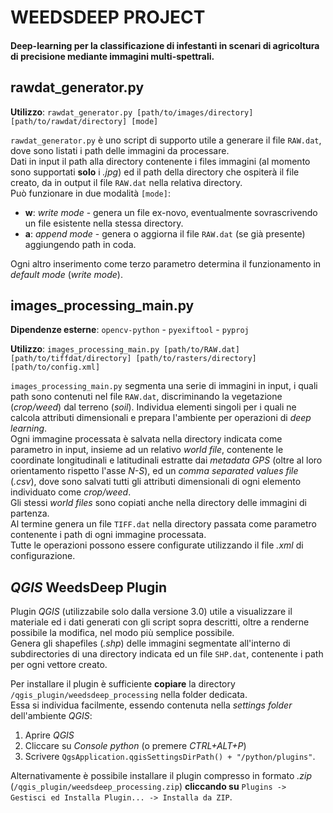 # WEEDSDEEP PROJECT

#### Deep-learning per la classificazione di infestanti in scenari di agricoltura di precisione mediante immagini multi-spettrali.

## rawdat_generator.py

__Utilizzo__: `rawdat_generator.py [path/to/images/directory] [path/to/rawdat/directory] [mode]`  

`rawdat_generator.py` è uno script di supporto utile a generare il file `RAW.dat`, dove sono listati i path delle immagini da processare.  
Dati in input il path alla directory contenente i files immagini (al momento sono supportati __solo__ i _.jpg_) ed il path della directory che ospiterà il file creato, da in output il file `RAW.dat` nella relativa directory.  
Può funzionare in due modalità `[mode]`:  

* __w__: _write mode_ - genera un file ex-novo, eventualmente sovrascrivendo un file esistente nella stessa directory.  
* __a__: _append mode_ - genera o aggiorna il file `RAW.dat` (se già presente) aggiungendo path in coda.  

Ogni altro inserimento come terzo parametro determina il funzionamento in _default mode_ (_write mode_).

## images_processing_main.py

__Dipendenze esterne__: `opencv-python` - `pyexiftool` - `pyproj`  

__Utilizzo__: `images_processing_main.py [path/to/RAW.dat] [path/to/tiffdat/directory] [path/to/rasters/directory] [path/to/config.xml]`  

`images_processing_main.py` segmenta una serie di immagini in input, i quali path sono contenuti nel file `RAW.dat`, discriminando la vegetazione (_crop/weed_) dal terreno (_soil_). Individua elementi singoli per i quali ne calcola attributi dimensionali e prepara l'ambiente per operazioni di _deep learning_.  
Ogni immagine processata è salvata nella directory indicata come parametro in input, insieme ad un relativo _world file_, contenente le coordinate longitudinali e latitudinali estratte dai _metadata GPS_ (oltre al loro orientamento rispetto l'asse _N-S_), ed un _comma separated values file_ (_.csv_), dove sono salvati tutti gli attributi dimensionali di ogni elemento individuato come _crop/weed_.  
Gli stessi _world files_ sono copiati anche nella directory delle immagini di partenza.  
Al termine genera un file `TIFF.dat` nella directory passata come parametro contenente i path di ogni immagine processata.  
Tutte le operazioni possono essere configurate utilizzando il file _.xml_ di configurazione.  

## _QGIS_ WeedsDeep Plugin

Plugin _QGIS_ (utilizzabile solo dalla versione 3.0) utile a visualizzare il materiale ed i dati generati con gli script sopra descritti, oltre a renderne possibile la modifica, nel modo più semplice possibile.  
Genera gli shapefiles (_.shp_) delle immagini segmentate all'interno di subdirectories di una directory indicata ed un file `SHP.dat`, contenente i path per ogni vettore creato.  

Per installare il plugin è sufficiente __copiare__ la directory `/qgis_plugin/weedsdeep_processing` nella folder dedicata.  
Essa si individua facilmente, essendo contenuta nella _settings folder_ dell'ambiente _QGIS_:  

1. Aprire _QGIS_
2. Cliccare su _Console python_ (o premere _CTRL+ALT+P_)
3. Scrivere `QgsApplication.qgisSettingsDirPath() + "/python/plugins"`.

Alternativamente è possibile installare il plugin compresso in formato _.zip_ (`/qgis_plugin/weedsdeep_processing.zip`) __cliccando su__ `Plugins -> Gestisci ed Installa Plugin... -> Installa da ZIP`.

